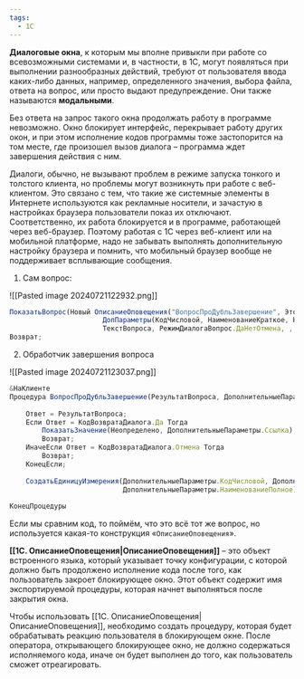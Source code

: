 ```yaml
---
tags:
  - 1С
---
```

**Диалоговые окна**, к которым мы вполне привыкли при работе со всевозможными системами и, в частности, в 1С, могут появляться при выполнении разнообразных действий, требуют от пользователя ввода каких-либо данных, например, определенного значения, выбора файла, ответа на вопрос, или просто выдают предупреждение. Они также называются **модальными**.

Без ответа на запрос такого окна продолжать работу в программе невозможно. Окно блокирует интерфейс, перекрывает работу других окон, и при этом исполнение кодов программы тоже застопорится на том месте, где произошел вызов диалога – программа ждет завершения действия с ним.

Диалоги, обычно, не вызывают проблем в режиме запуска тонкого и толстого клиента, но проблемы могут возникнуть при работе с веб-клиентом. Это связано с тем, что такие же системные элементы в Интернете используются как рекламные носители, и зачастую в настройках браузера пользователи показ их отключают. Соответственно, их работа блокируется и в программе, работающей через веб-браузер. Поэтому работая с 1С через веб-клиент или на мобильной платформе, надо не забывать выполнять дополнительную настройку браузера и помнить, что мобильный браузер вообще не поддерживает всплывающие сообщения.

1. Сам вопрос:

![[Pasted image 20240721122932.png]]

```js
ПоказатьВопрос(Новый ОписаниеОповещения("ВопросПроДубльЗавершение", ЭтотОбъект, 
					   ДопПараметры(КодЧисловой, НаименованиеКраткое, НаименованиеПолное, Ссылка)), 
					   ТекстВопроса, РежимДиалогаВопрос.ДаНетОтмена, , КодВозвратаДиалога.Отмена);
Возврат;
```

2. Обработчик завершения вопроса

![[Pasted image 20240721123037.png]]

```js
&НаКлиенте
Процедура ВопросПроДубльЗавершение(РезультатВопроса, ДополнительныеПараметры) Экспорт
	
	Ответ = РезультатВопроса;
	Если Ответ = КодВозвратаДиалога.Да Тогда
		ПоказатьЗначение(Неопределено, ДополнительныеПараметры.Ссылка);
		Возврат;
	ИначеЕсли Ответ = КодВозвратаДиалога.Отмена Тогда
		Возврат;
	КонецЕсли;
	
	СоздатьЕдиницуИзмерения(ДополнительныеПараметры.КодЧисловой, ДополнительныеПараметры.НаименованиеКраткое, 
							ДополнительныеПараметры.НаименованиеПолное);
	
КонецПроцедуры
```

Если мы сравним код, то поймём, что это всё тот же вопрос, но используется какая-то конструкция «`ОписаниеОповещения`».

**[[1С. ОписаниеОповещения|ОписаниеОповещения]]** – это объект встроенного языка, который указывает точку конфигурации, с которой должно быть продолжено исполнение кода после того, как пользователь закроет блокирующее окно. Этот объект содержит имя экспортируемой процедуры, которая начнет выполняться после закрытия окна.

Чтобы использовать [[1С. ОписаниеОповещения|ОписаниеОповещения]], необходимо создать процедуру, которая будет обрабатывать реакцию пользователя в блокирующем окне. После оператора, открывающего блокирующее окно, не должно содержаться исполняемого кода, иначе он будет выполнен до того, как пользователь сможет отреагировать.